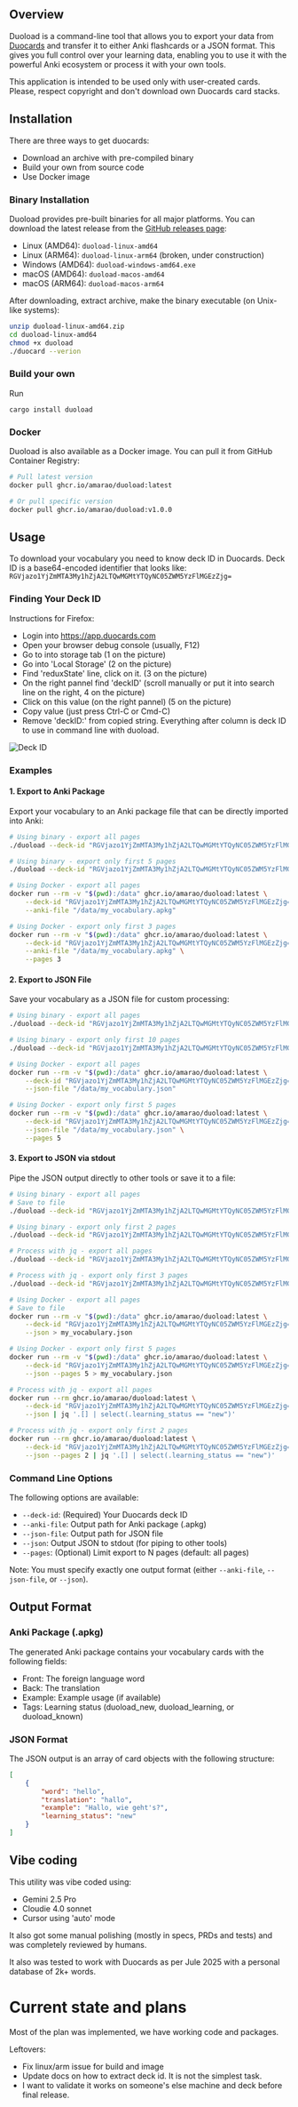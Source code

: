## Overview

Duoload is a command-line tool that allows you to export your data from [Duocards](https://duocards.com/) and transfer it to either Anki flashcards or a JSON format. This gives you full control over your learning data, enabling you to use it with the powerful Anki ecosystem or process it with your own tools.

This application is intended to be used only with user-created cards. Please, respect copyright and don't download own Duocards card stacks.

## Installation

There are three ways to get duocards:

* Download an archive with pre-compiled binary
* Build your own from source code
* Use Docker image

### Binary Installation

Duoload provides pre-built binaries for all major platforms. You can download the latest release from the [GitHub releases page](https://github.com/amarao/duoload/releases):

* Linux (AMD64): `duoload-linux-amd64`
* Linux (ARM64): `duoload-linux-arm64` (broken, under construction)
* Windows (AMD64): `duoload-windows-amd64.exe`
* macOS (AMD64): `duoload-macos-amd64`
* macOS (ARM64): `duoload-macos-arm64`

After downloading, extract archive, make the binary executable (on Unix-like systems):
```bash
unzip duoload-linux-amd64.zip
cd duoload-linux-amd64
chmod +x duoload
./duocard --verion
```

### Build your own

Run

```
cargo install duoload
```

### Docker

Duoload is also available as a Docker image. You can pull it from GitHub Container Registry:

```bash
# Pull latest version
docker pull ghcr.io/amarao/duoload:latest

# Or pull specific version
docker pull ghcr.io/amarao/duoload:v1.0.0
```

## Usage

To download your vocabulary you need to know deck ID in Duocards. Deck ID is a base64-encoded identifier that looks like: `RGVjazo1YjZmMTA3My1hZjA2LTQwMGMtYTQyNC05ZWM5YzFlMGEzZjg=`

### Finding Your Deck ID

Instructions for Firefox:

* Login into https://app.duocards.com
* Open your browser debug console (usually, F12)
* Go to into storage tab (1 on the picture)
* Go into 'Local Storage' (2 on the picture)
* Find 'reduxState' line, click on it. (3 on the picture)
* On the right pannel find 'deckID' (scroll manually or put it into search line on the right, 4 on the picture)
* Click on this value (on the right pannel) (5 on the picture)
* Copy value (just press Ctrl-C or Cmd-C)
* Remove 'deckID:' from copied string. Everything after column is deck ID to use in command line with duoload.

![Deck ID](deck_id.png)

### Examples

#### 1. Export to Anki Package

Export your vocabulary to an Anki package file that can be directly imported into Anki:

```bash
# Using binary - export all pages
./duoload --deck-id "RGVjazo1YjZmMTA3My1hZjA2LTQwMGMtYTQyNC05ZWM5YzFlMGEzZjg=" --anki-file "my_vocabulary.apkg"

# Using binary - export only first 5 pages
./duoload --deck-id "RGVjazo1YjZmMTA3My1hZjA2LTQwMGMtYTQyNC05ZWM5YzFlMGEzZjg=" --anki-file "my_vocabulary.apkg" --pages 5

# Using Docker - export all pages
docker run --rm -v "$(pwd):/data" ghcr.io/amarao/duoload:latest \
    --deck-id "RGVjazo1YjZmMTA3My1hZjA2LTQwMGMtYTQyNC05ZWM5YzFlMGEzZjg=" \
    --anki-file "/data/my_vocabulary.apkg"

# Using Docker - export only first 3 pages
docker run --rm -v "$(pwd):/data" ghcr.io/amarao/duoload:latest \
    --deck-id "RGVjazo1YjZmMTA3My1hZjA2LTQwMGMtYTQyNC05ZWM5YzFlMGEzZjg=" \
    --anki-file "/data/my_vocabulary.apkg" \
    --pages 3
```

#### 2. Export to JSON File

Save your vocabulary as a JSON file for custom processing:

```bash
# Using binary - export all pages
./duoload --deck-id "RGVjazo1YjZmMTA3My1hZjA2LTQwMGMtYTQyNC05ZWM5YzFlMGEzZjg=" --json-file "my_vocabulary.json"

# Using binary - export only first 10 pages
./duoload --deck-id "RGVjazo1YjZmMTA3My1hZjA2LTQwMGMtYTQyNC05ZWM5YzFlMGEzZjg=" --json-file "my_vocabulary.json" --pages 10

# Using Docker - export all pages
docker run --rm -v "$(pwd):/data" ghcr.io/amarao/duoload:latest \
    --deck-id "RGVjazo1YjZmMTA3My1hZjA2LTQwMGMtYTQyNC05ZWM5YzFlMGEzZjg=" \
    --json-file "/data/my_vocabulary.json"

# Using Docker - export only first 5 pages
docker run --rm -v "$(pwd):/data" ghcr.io/amarao/duoload:latest \
    --deck-id "RGVjazo1YjZmMTA3My1hZjA2LTQwMGMtYTQyNC05ZWM5YzFlMGEzZjg=" \
    --json-file "/data/my_vocabulary.json" \
    --pages 5
```

#### 3. Export to JSON via stdout

Pipe the JSON output directly to other tools or save it to a file:

```bash
# Using binary - export all pages
# Save to file
./duoload --deck-id "RGVjazo1YjZmMTA3My1hZjA2LTQwMGMtYTQyNC05ZWM5YzFlMGEzZjg=" --json > my_vocabulary.json

# Using binary - export only first 2 pages
./duoload --deck-id "RGVjazo1YjZmMTA3My1hZjA2LTQwMGMtYTQyNC05ZWM5YzFlMGEzZjg=" --json --pages 2 > my_vocabulary.json

# Process with jq - export all pages
./duoload --deck-id "RGVjazo1YjZmMTA3My1hZjA2LTQwMGMtYTQyNC05ZWM5YzFlMGEzZjg=" --json | jq '.[] | select(.learning_status == "new")'

# Process with jq - export only first 3 pages
./duoload --deck-id "RGVjazo1YjZmMTA3My1hZjA2LTQwMGMtYTQyNC05ZWM5YzFlMGEzZjg=" --json --pages 3 | jq '.[] | select(.learning_status == "new")'

# Using Docker - export all pages
# Save to file
docker run --rm -v "$(pwd):/data" ghcr.io/amarao/duoload:latest \
    --deck-id "RGVjazo1YjZmMTA3My1hZjA2LTQwMGMtYTQyNC05ZWM5YzFlMGEzZjg=" \
    --json > my_vocabulary.json

# Using Docker - export only first 5 pages
docker run --rm -v "$(pwd):/data" ghcr.io/amarao/duoload:latest \
    --deck-id "RGVjazo1YjZmMTA3My1hZjA2LTQwMGMtYTQyNC05ZWM5YzFlMGEzZjg=" \
    --json --pages 5 > my_vocabulary.json

# Process with jq - export all pages
docker run --rm ghcr.io/amarao/duoload:latest \
    --deck-id "RGVjazo1YjZmMTA3My1hZjA2LTQwMGMtYTQyNC05ZWM5YzFlMGEzZjg=" \
    --json | jq '.[] | select(.learning_status == "new")'

# Process with jq - export only first 2 pages
docker run --rm ghcr.io/amarao/duoload:latest \
    --deck-id "RGVjazo1YjZmMTA3My1hZjA2LTQwMGMtYTQyNC05ZWM5YzFlMGEzZjg=" \
    --json --pages 2 | jq '.[] | select(.learning_status == "new")'
```

### Command Line Options

The following options are available:

- `--deck-id`: (Required) Your Duocards deck ID
- `--anki-file`: Output path for Anki package (.apkg)
- `--json-file`: Output path for JSON file
- `--json`: Output JSON to stdout (for piping to other tools)
- `--pages`: (Optional) Limit export to N pages (default: all pages)

Note: You must specify exactly one output format (either `--anki-file`, `--json-file`, or `--json`).

## Output Format

### Anki Package (.apkg)
The generated Anki package contains your vocabulary cards with the following fields:
- Front: The foreign language word
- Back: The translation
- Example: Example usage (if available)
- Tags: Learning status (duoload_new, duoload_learning, or duoload_known)

### JSON Format
The JSON output is an array of card objects with the following structure:
```json
[
    {
        "word": "hello",
        "translation": "hallo",
        "example": "Hallo, wie geht's?",
        "learning_status": "new"
    }
]
```


## Vibe coding

This utility was vibe coded using:

* Gemini 2.5 Pro
* Cloudie 4.0 sonnet
* Cursor using 'auto' mode

It also got some manual polishing (mostly in specs, PRDs and tests) and was completely reviewed by humans.

It also was tested to work with Duocards as per Jule 2025 with a personal database of 2k+ words.


# Current state and plans

Most of the plan was implemented, we have working code and packages.

Leftovers:

* Fix linux/arm issue for build and image
* Update docs on how to extract deck id. It is not the simplest task.
* I want to validate it works on someone's else machine and deck before final release.
